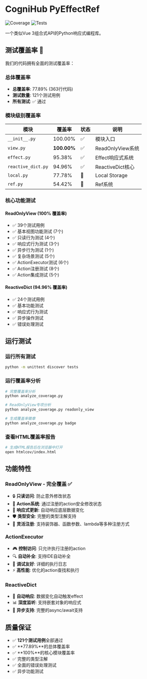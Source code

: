 # CogniHub PyEffectRef

![Coverage](https://img.shields.io/badge/coverage-77.9%25-yellowgreen)
![Tests](https://img.shields.io/badge/tests-121%20passing-brightgreen)

一个类似Vue 3组合式API的Python响应式编程库。

## 测试覆盖率 🎯

我们的代码拥有全面的测试覆盖率：

### 总体覆盖率
- **总覆盖率**: 77.89% (363行代码)
- **测试数量**: 121个测试用例
- **所有测试**: ✅ 通过

### 模块级别覆盖率

| 模块 | 覆盖率 | 状态 | 说明 |
|------|--------|------|------|
| `__init__.py` | 100.00% | ✅ | 模块入口 |
| `view.py` | **100.00%** | ✅ | ReadOnlyView系统 |
| `effect.py` | 95.38% | ✅ | Effect响应式系统 |
| `reactive_dict.py` | 94.96% | ✅ | ReactiveDict核心 |
| `local.py` | 77.78% | 🔶 | Local Storage |
| `ref.py` | 54.42% | 🔶 | Ref系统 |

### 核心功能测试

#### ReadOnlyView (100% 覆盖率)
- ✅ 39个测试用例
- ✅ 基本视图功能测试 (7个)
- ✅ 只读行为测试 (4个)
- ✅ 响应式行为测试 (3个)
- ✅ 异步行为测试 (1个)
- ✅ 复杂场景测试 (5个)
- ✅ ActionExecutor测试 (6个)
- ✅ Action注册测试 (8个)
- ✅ Action集成测试 (5个)

#### ReactiveDict (94.96% 覆盖率)
- ✅ 24个测试用例
- ✅ 基本功能测试
- ✅ 响应式行为测试
- ✅ 异步操作测试
- ✅ 错误处理测试

## 运行测试

### 运行所有测试
```bash
python -m unittest discover tests
```

### 运行覆盖率分析
```bash
# 完整覆盖率分析
python analyze_coverage.py

# ReadOnlyView专项分析
python analyze_coverage.py readonly_view

# 生成覆盖率徽章
python analyze_coverage.py badge
```

### 查看HTML覆盖率报告
```bash
# 生成HTML报告后在浏览器中打开
open htmlcov/index.html
```

## 功能特性

### ReadOnlyView - 完全覆盖 ✅
- 🔒 **只读访问**: 防止意外修改状态
- 🎯 **Action系统**: 通过注册的action安全修改状态
- 📱 **响应式更新**: 自动响应底层数据变化
- 🛡️ **类型安全**: 完整的类型注解支持
- 🔧 **灵活注册**: 支持装饰器、函数参数、lambda等多种注册方式

### ActionExecutor
- 🎮 **控制访问**: 只允许执行注册的action
- 🔍 **自动补全**: 支持IDE自动补全
- 📝 **调试友好**: 详细的执行日志
- ⚡ **高性能**: 优化的action查找和执行

### ReactiveDict
- 🔄 **自动响应**: 数据变化自动触发effect
- 📊 **深度监听**: 支持嵌套对象的响应式
- 🚀 **异步支持**: 完整的async/await支持

## 质量保证

- ✅ **121个测试用例**全部通过
- ✅ **77.89%**的总体覆盖率
- ✅ **100%**的核心模块覆盖率
- ✅ 完整的类型注解
- ✅ 全面的错误处理测试
- ✅ 异步功能测试
